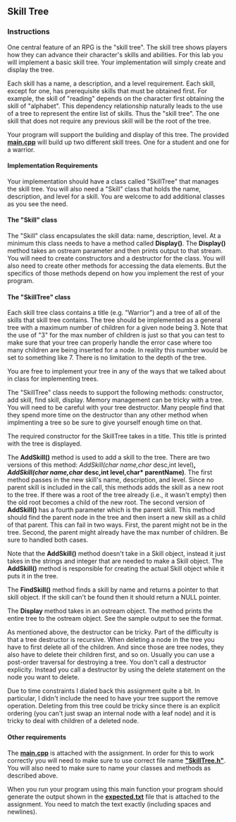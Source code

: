 ## Skill Tree

### Instructions

One central feature of an RPG is the "skill tree". The skill tree shows players how they can advance their character's skills and abilities. For this lab you will implement a basic skill tree. Your implementation will simply create and display the tree.

Each skill has a name, a description, and a level requirement. Each skill, except for one, has prerequisite skills that must be obtained first. For example, the skill of "reading" depends on the character first obtaining the skill of "alphabet". This dependency relationship naturally leads to the use of a tree to represent the entire list of skills. Thus the "skill tree". The one skill that does not require any previous skill will be the root of the tree.

Your program will support the building and display of this tree. The provided [**main.cpp**](https://github.com/dotman14/Data-Structure-Summer-15/blob/master/skill-tree/main.cpp) will build up two different skill trees. One for a student and one for a warrior.

#### Implementation Requirements

Your implementation should have a class called "SkillTree" that manages the skill tree. You will also need a "Skill" class that holds the name, description, and level for a skill. You are welcome to add additional classes as you see the need.

#### The "Skill" class

The "Skill" class encapsulates the skill data: name, description, level. At a minimum this class needs to have a method called **Display()**. The **Display()** method takes an ostream parameter and then prints output to that stream. You will need to create constructors and a destructor for the class. You will also need to create other methods for accessing the data elements. But the specifics of those methods depend on how you implement the rest of your program.

#### The "SkillTree" class

Each skill tree class contains a title (e.g. "Warrior") and a tree of all of the skills that skill tree contains. The tree should be implemented as a general tree with a maximum number of children for a given node being 3. Note that the use of "3" for the max number of children is just so that you can test to make sure that your tree can properly handle the error case where too many children are being inserted for a node. In reality this number would be set to something like 7. There is no limitation to the depth of the tree.

You are free to implement your tree in any of the ways that we talked about in class for implementing trees.

The "SkillTree" class needs to support the following methods: constructor, add skill, find skill, display. Memory management can be tricky with a tree. You will need to be careful with your tree destructor. Many people find that they spend more time on the destructor than any other method when implmenting a tree so be sure to give yourself enough time on that.

The required constructor for the SkillTree takes in a title. This title is printed with the tree is displayed.

The **AddSkill()** method is used to add a skill to the tree. There are two versions of this method: **AddSkill(char* name,char* desc,int level)**, **AddSkill(char* name,char* desc,int level,char* parentName)**. The first method passes in the new skill's name, description, and level. Since no parent skill is included in the call, this methods adds the skill as a new root to the tree. If there was a root of the tree already (i.e., it wasn't empty) then the old root becomes a child of the new root. The second version of **AddSkill()** has a fourth parameter which is the parent skill. This method should find the parent node in the tree and then insert a new skill as a child of that parent. This can fail in two ways. First, the parent might not be in the tree. Second, the parent might already have the max number of children. Be sure to handled both cases.

Note that the **AddSkill()** method doesn't take in a Skill object, instead it just takes in the strings and integer that are needed to make a Skill object. The **AddSkill()** method is responsible for creating the actual Skill object while it puts it in the tree.

The **FindSkill()** method finds a skill by name and returns a pointer to that skill object. If the skill can't be found then it should return a NULL pointer.

The **Display** method takes in an ostream object. The method prints the entire tree to the ostream object. See the sample output to see the format.

As mentioned above, the destructor can be tricky. Part of the difficulty is that a tree destructor is recursive. When deleting a node in the tree you have to first delete all of the children. And since those are tree nodes, they also have to delete their children first, and so on. Usually you can use a post-order traversal for destroying a tree. You don't call a destructor explicity. Instead you call a destructor by using the delete statement on the node you want to delete.

Due to time constraints I dialed back this assignment quite a bit. In particular, I didn't include the need to have your tree support the remove operation. Deleting from this tree could be tricky since there is an explicit ordering (you can't just swap an internal node with a leaf node) and it is tricky to deal with children of a deleted node.

#### Other requirements

The [**main.cpp**](https://github.com/dotman14/Data-Structure-Summer-15/blob/master/skill-tree/main.cpp) is attached with the assignment. In order for this to work correctly you will need to make sure to use correct file name [**"SkillTree.h"**](https://github.com/dotman14/Data-Structure-Summer-15/blob/master/skill-tree/SkillTree.h). You will also need to make sure to name your classes and methods as described above.

When you run your program using this main function your program should generate the output shown in the [**expected.txt**](https://github.com/dotman14/Data-Structure-Summer-15/blob/master/skill-tree/expected.txt) file that is attached to the assignment. You need to match the text exactly (including spaces and newlines).
